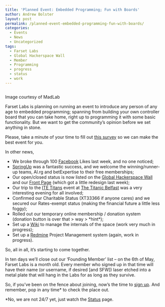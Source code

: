 ```yaml
---
title: 'Planned Event: Embedded Programming; Fun with Boards'
author: Andrew Bolster
layout: post
permalink: /planned-event-embedded-programming-fun-with-boards/
categories:
  - Events
  - News
  - Uncategorized
tags:
  - Farset Labs
  - Global Hackerspace Wall
  - Member
  - Programming
  - progress
  - status
  - work
---
```

<div id="attachment_326" style="width: 210px" class="wp-caption alignright">
  <a href="http://i0.wp.com/farsetlabs.org.uk/blog/wp-content/uploads/2012/04/MitchAltman.jpg"><img class="size-medium wp-image-326" title="MitchAltman" src="http://i0.wp.com/farsetlabs.org.uk/blog/wp-content/uploads/2012/04/MitchAltman-200x300.jpg?fit=200%2C300" alt="" data-recalc-dims="1" /></a><p class="wp-caption-text">
    Image courtesy of MadLab
  </p>
</div>

Farset Labs is planning on running an event to introduce any person of any age to embedded programming; spanning from building your own controller board that you can take home, right up to programming it with some basic functionality. But we want to get the community&#8217;s opinion before we set anything in stone.

Please, take a minute of your time to fill out [this survey](https://docs.google.com/spreadsheet/viewform?formkey=dDhWWGdhdG1VRDRxNVZvQ0czUHJSWVE6MQ) so we can make the best event for you.<!--more-->

In other news,

*   We broke through 100 [Facebook](http://www.facebook.com/farsetlabs) Likes last week, and no one noticed;
*   [SpringUp](http://springup.co) was a fantastic success, and we welcome the winning/runner-up teams, Al.rg and betExpertise to their free memberships;
*   Our open/closed status is now listed on the [Global Hackerspace Wall](http://hackerspaces.me/wall) and our [Front Page](http://www.farsetlabs.org.uk) (which got a little redesign last week);
*   Our trip to the [ITE Titans](http://syncni.com/news/p.php?id=6182) event at [The Titanic Belfast](http://www.titanicbelfast.com/Home.aspx) was a very interesting evening for all involved;
*   Confirmed our Charitable Status (XT33366 if anyone cares) and we secured our Rates-exempt status (making the financial future a little less foggy);
*   Rolled out our temporary online membership / donation system (donation button is over that > way > \*hint\*);
*   Set up a [Wiki](http://unit1.farsetlabs.org.uk/wiki) to manage the internals of the space (work very much in progress);
*   Set up a [Redmine](http://unit1.farsetlabs.org.uk/redmine/) Project Management system (again, work in progress).

So, all in all, it&#8217;s starting to come together.

In ten days we&#8217;ll close out our &#8216;Founding Member&#8217; list &#8211; on the 6th of May, Farset Labs is a month old. Every member who signed up in that time will have their name (or username, if desired [and SFW]) laser etched into a metal plate that will hang in the Labs for as long as they survive.

So, if you&#8217;ve been on the fence about joining, now&#8217;s the time to <a title="Membership" href="http://www.farsetlabs.org.uk/blog/" target="_blank">sign up</a>. And remember, pop in any time* to check the place out.

\*No, we are not 24/7 yet, just watch the [Status](http://unit1.farsetlabs.org.uk/status.html) page.
